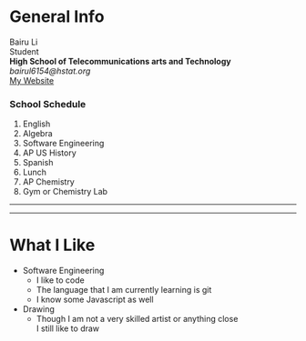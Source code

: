 # General Info  
Bairu Li  
Student  
**High School of Telecommunications arts and Technology**  
_bairul6154@hstat.org_  
[My Website](https://sites.google.com/a/hstat.org/bairul6154sep11/)

### School Schedule
1. English
2. Algebra
3. Software Engineering
4. AP US History
5. Spanish
6. Lunch
7. AP Chemistry
8. Gym or Chemistry Lab

---
---
# What I Like

* Software Engineering
    * I like to code
    * The language that I am currently learning is git
    * I know some Javascript as well
* Drawing
    * Though I am not a very skilled artist or anything close  
    I still like to draw